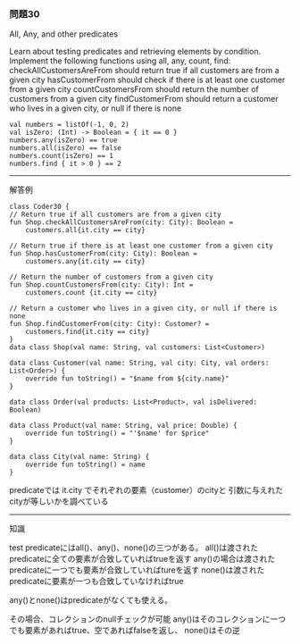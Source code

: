 ### 問題30

All, Any, and other predicates

Learn about testing predicates and retrieving elements by condition.
Implement the following functions using all, any, count, find:
checkAllCustomersAreFrom should return true if all customers are from a given city
hasCustomerFrom should check if there is at least one customer from a given city
countCustomersFrom should return the number of customers from a given city
findCustomerFrom should return a customer who lives in a given city, or null if there is none


    val numbers = listOf(-1, 0, 2)
    val isZero: (Int) -> Boolean = { it == 0 }
    numbers.any(isZero) == true
    numbers.all(isZero) == false
    numbers.count(isZero) == 1
    numbers.find { it > 0 } == 2

---

解答例


    class Coder30 {
    // Return true if all customers are from a given city
    fun Shop.checkAllCustomersAreFrom(city: City): Boolean =
        customers.all{it.city == city}

    // Return true if there is at least one customer from a given city
    fun Shop.hasCustomerFrom(city: City): Boolean =
        customers.any{it.city == city}

    // Return the number of customers from a given city
    fun Shop.countCustomersFrom(city: City): Int =
        customers.count {it.city == city}

    // Return a customer who lives in a given city, or null if there is none
    fun Shop.findCustomerFrom(city: City): Customer? =
        customers.find{it.city == city}
    }
    data class Shop(val name: String, val customers: List<Customer>)

    data class Customer(val name: String, val city: City, val orders: List<Order>) {
        override fun toString() = "$name from ${city.name}"
    }

    data class Order(val products: List<Product>, val isDelivered: Boolean)

    data class Product(val name: String, val price: Double) {
        override fun toString() = "'$name' for $price"
    }

    data class City(val name: String) {
        override fun toString() = name
    }


predicateでは it.city でそれぞれの要素（customer）のcityと
引数に与えれたcityが等しいかを調べている

---

知識

test predicateにはall()、any()、none()の三つがある。
all()は渡されたpredicateに全ての要素が合致していればtrueを返す
any()の場合は渡されたpredicateに一つでも要素が合致していればtureを返す
none()は渡されたpredicateに要素が一つも合致していなければtrue

any()とnone()はpredicateがなくても使える。

その場合、コレクションのnullチェックが可能
any()はそのコレクションに一つでも要素があればtrue、空であればfalseを返し、
none()はその逆

